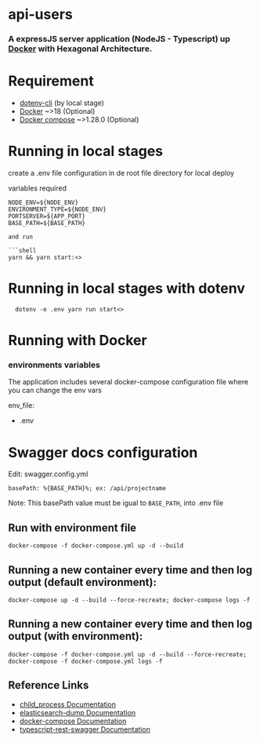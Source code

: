 # api-users
### A expressJS server application (NodeJS - Typescript) up [Docker](https://docker.com/) with Hexagonal Architecture.

# Requirement
-  [dotenv-cli](https://www.npmjs.com/package/dotenv-cli) (by local stage)
-  [Docker](https://www.docker.com/) ~>18 (Optional)
-  [Docker compose](https://docs.docker.com/compose/) ~>1.28.0 (Optional)

# Running in local stages

create a .env file configuration in de root file directory for local deploy

variables required

```dotenv
NODE_ENV=${NODE_ENV}
ENVIRONMENT_TYPE=${NODE_ENV}
PORTSERVER=${APP_PORT}
BASE_PATH=${BASE_PATH}

and run

```shell
yarn && yarn start:<>
```

# Running in local stages with dotenv

```dotenv
  dotenv -e .env yarn run start<>
```

# Running with Docker

### environments variables

The application includes several docker-compose configuration file where you can change the env vars

env_file:
  - .env

# Swagger docs configuration

Edit: swagger.config.yml

```swagger
basePath: %{BASE_PATH}%; ex: /api/projectname
```

Note: This basePath value must be igual to ```BASE_PATH```, into .env file


## Run with environment file

```shell
docker-compose -f docker-compose.yml up -d --build
```

## Running a new container every time and then log output (default environment):

```shell
docker-compose up -d --build --force-recreate; docker-compose logs -f
```

## Running a new container every time and then log output (with environment):

```shell
docker-compose -f docker-compose.yml up -d --build --force-recreate; docker-compose -f docker-compose.yml logs -f
```

## Reference Links

+ [child_process Documentation](https://nodejs.org/api/child_process.html#child_processexecfilefile-args-options-callback)
+ [elasticsearch-dump Documentation](https://github.com/elasticsearch-dump/elasticsearch-dump)
+ [docker-compose Documentation](https://docs.docker.com/compose/)
+ [typescript-rest-swagger Documentation](https://github.com/thiagobustamante/typescript-rest-swagger)
